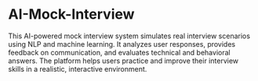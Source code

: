 # AI-Mock-Interview
This AI-powered mock interview system simulates real interview scenarios using NLP and machine learning. It analyzes user responses, provides feedback on communication, and evaluates technical and behavioral answers. The platform helps users practice and improve their interview skills in a realistic, interactive environment.
